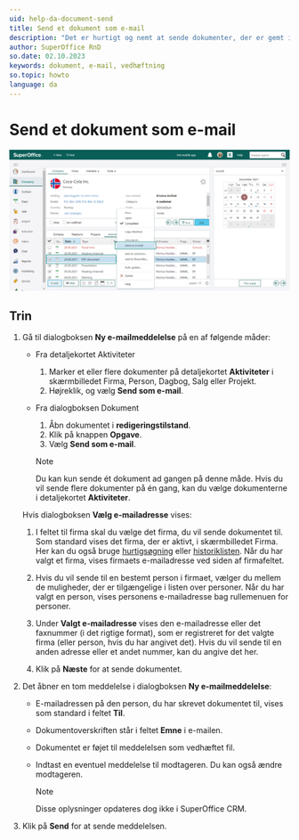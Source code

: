 ```yaml
---
uid: help-da-document-send
title: Send et dokument som e-mail
description: "Det er hurtigt og nemt at sende dokumenter, der er gemt i SuperOffice CRM som vedhæftede filer i e-mails."
author: SuperOffice RnD
so.date: 02.10.2023
keywords: dokument, e-mail, vedhæftning
so.topic: howto
language: da
---
```


# Send et dokument som e-mail

![Find dokumentet i SuperOffice CRM, højreklik og vælg Send som mail, maildialogen åbnes, og du er klar til at sende -screenshot][img1]

## Trin

1. Gå til dialogboksen **Ny e-mailmeddelelse** på en af følgende måder:
    * Fra detaljekortet Aktiviteter
        1. Marker et eller flere dokumenter på detaljekortet **Aktiviteter** i skærmbilledet Firma, Person, Dagbog, Salg eller Projekt.
        2. Højreklik, og vælg **Send som e-mail**.
    * Fra dialogboksen Dokument
        1. Åbn dokumentet i **redigeringstilstand**.
        2. Klik på knappen **Opgave**.
        3. Vælg **Send som e-mail**.

        > [!NOTE]
        > Du kan kun sende ét dokument ad gangen på denne måde. Hvis du vil sende flere dokumenter på én gang, kan du vælge dokumenterne i detaljekortet **Aktiviteter**.

    Hvis dialogboksen **Vælg e-mailadresse** vises:

    1. I feltet til firma skal du vælge det firma, du vil sende dokumentet til. Som standard vises det firma, der er aktivt, i skærmbilledet Firma. Her kan du også bruge [hurtigsøgning][1] eller [historiklisten][2]. Når du har valgt et firma, vises firmaets e-mailadresse ved siden af firmafeltet.

    2. Hvis du vil sende til en bestemt person i firmaet, vælger du mellem de muligheder, der er tilgængelige i listen over personer. Når du har valgt en person, vises personens e-mailadresse bag rullemenuen for personer.

    3. Under **Valgt e-mailadresse** vises den e-mailadresse eller det faxnummer (i det rigtige format), som er registreret for det valgte firma (eller person, hvis du har angivet det). Hvis du vil sende til en anden adresse eller et andet nummer, kan du angive det her.

    4. Klik på **Næste** for at sende dokumentet.

2. Det åbner en tom meddelelse i dialogboksen **Ny e-mailmeddelelse**:

    * E-mailadressen på den person, du har skrevet dokumentet til, vises som standard i feltet **Til**.
    * Dokumentoverskriften står i feltet **Emne** i e-mailen.
    * Dokumentet er føjet til meddelelsen som vedhæftet fil.
    * Indtast en eventuel meddelelse til modtageren. Du kan også ændre modtageren.

        > [!NOTE]
        > Disse oplysninger opdateres dog ikke i SuperOffice CRM.

3. Klik på **Send** for at sende meddelelsen.

<!-- Referenced links -->
[1]: ../../search-options/learn/using-fastsearcher.md
[2]: ../../search-options/learn/using-history-list.md

<!-- Referenced images -->
[img1]: ../../../media/loc/en/document/email-document-send-as-email.png
